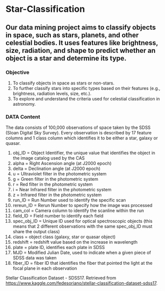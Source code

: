# Star-Classification

## Our data mining project aims to classify objects in space, such as stars, planets, and other celestial bodies. It uses features like brightness, size, radiation, and shape to predict whether an object is a star and determine its type.

### Objective
1. To classify objects in space as stars or non-stars.
2. To further classify stars into specific types based on their features (e.g., brightness, radiation levels, size, etc.).
3. To explore and understand the criteria used for celestial classification in astronomy.

### DATA Content
The data consists of 100,000 observations of space taken by the SDSS (Sloan Digital Sky Survey). Every observation is described by 17 feature columns and 1 class column which identifies it to be either a star, galaxy or quasar.

1. obj_ID = Object Identifier, the unique value that identifies the object in the image catalog used by the CAS
2. alpha = Right Ascension angle (at J2000 epoch)
3. delta = Declination angle (at J2000 epoch)
4. u = Ultraviolet filter in the photometric system
5. g = Green filter in the photometric system
6. r = Red filter in the photometric system
7. i = Near Infrared filter in the photometric system
8. z = Infrared filter in the photometric system
9. run_ID = Run Number used to identify the specific scan
10. rereun_ID = Rerun Number to specify how the image was processed
11. cam_col = Camera column to identify the scanline within the run
12. field_ID = Field number to identify each field
13. spec_obj_ID = Unique ID used for optical spectroscopic objects (this means that 2 different observations with the same spec_obj_ID must share the output class)
14. class = object class (galaxy, star or quasar object)
15. redshift = redshift value based on the increase in wavelength
16. plate = plate ID, identifies each plate in SDSS
17. MJD = Modified Julian Date, used to indicate when a given piece of SDSS data was taken
18. fiber_ID = fiber ID that identifies the fiber that pointed the light at the focal plane in each observation

Stellar Classification Dataset - SDSS17. Retrieved from https://www.kaggle.com/fedesoriano/stellar-classification-dataset-sdss17.

